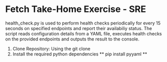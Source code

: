 # Fetch Take-Home Exercise - SRE
health_check.py is used to perform health checks periodically for every 15 seconds on specified endpoints and report their availabiliy status. The script reads configuration details from a YAML file, executes health checks on the provided endpoints and outputs the result to the console.

1. Clone Repository: Using the git clone <repo-url>
2. Install the required python dependencies ** pip install pyyaml **
